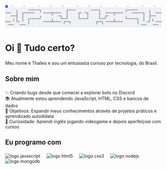 <picture>
  <source media="(prefers-color-scheme: dark)" srcset="https://raw.githubusercontent.com/nogx01/nogx01/output/pacman-contribution-graph-dark.svg">
  <source media="(prefers-color-scheme: light)" srcset="https://raw.githubusercontent.com/nogx01/nogx01/output/pacman-contribution-graph.svg">
  <img alt="pacman contribution graph" src="https://raw.githubusercontent.com/nogx01/nogx01/output/pacman-contribution-graph.svg">
</picture>

<h1 align="left">Oi 👋 Tudo certo?</h1>

###

<p align="left">Meu nome é Thalles e sou um entusiasta curioso por tecnologia, do Brasil.</p>

###

<h2 align="left">Sobre mim</h2>

###

<p align="left">
  ✨ Criando bugs desde que comecei a explorar bots no Discord<br>
  📚 Atualmente estou aprendendo JavaScript, HTML, CSS e bancos de dados<br>
  🎯 Objetivos: Expandir meus conhecimentos através de projetos práticos e aprendizado autodidata<br>
  🎲 Curiosidade: Aprendi inglês jogando videogame e depois aperfeiçoei com cursos
</p>

###

<h2 align="left">Eu programo com</h2>

###

<div align="left">
  <img src="https://cdn.jsdelivr.net/gh/devicons/devicon@latest/icons/javascript/javascript-original.svg" height="40" alt="logo javascript" />
  <img width="12" />
  <img src="https://cdn.jsdelivr.net/gh/devicons/devicon@latest/icons/html5/html5-original.svg" height="40" alt="logo html5" />
  <img width="12" />
  <img src="https://cdn.jsdelivr.net/gh/devicons/devicon@latest/icons/css3/css3-original.svg" height="40" alt="logo css3" />
  <img width="12" />
  <img src="https://cdn.jsdelivr.net/gh/devicons/devicon@latest/icons/mongodb/mongodb-original.svg" height="40" alt="logo nodejs" />
  <img width="12" />
  <img src="https://cdn.jsdelivr.net/gh/devicons/devicon@latest/icons/mongodb/mongodb-original-wordmark.svg" height="40" alt="logo mongodb" />
</div>


